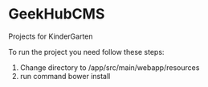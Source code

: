 # GeekHubCMS
Projects for KinderGarten

To run the project you need follow these steps:<br>
1. Change directory to /app/src/main/webapp/resources<br>
2. run command bower install
